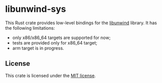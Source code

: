 # libunwind-sys

This Rust crate provides low-level bindings for the [libunwind] library.
It has the following limitations:

* only x86/x86_64 targets are supported for now;
* tests are provided only for x86_64 target;
* arm target is in progress.

[libunwind]: https://www.nongnu.org/libunwind/
## License

This crate is licensed under the [MIT license].

[MIT license]: LICENSE
